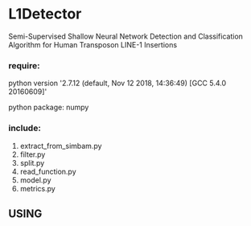 # L1Detector
Semi-Supervised Shallow Neural Network Detection and Classification Algorithm for Human Transposon LINE-1 Insertions
### require:
 python version '2.7.12 (default, Nov 12 2018, 14:36:49) [GCC 5.4.0 20160609]'
 
 python package: numpy

### include:
1. extract_from_simbam.py
2. filter.py
3. split.py
4. read_function.py
5. model.py
6. metrics.py

## USING


